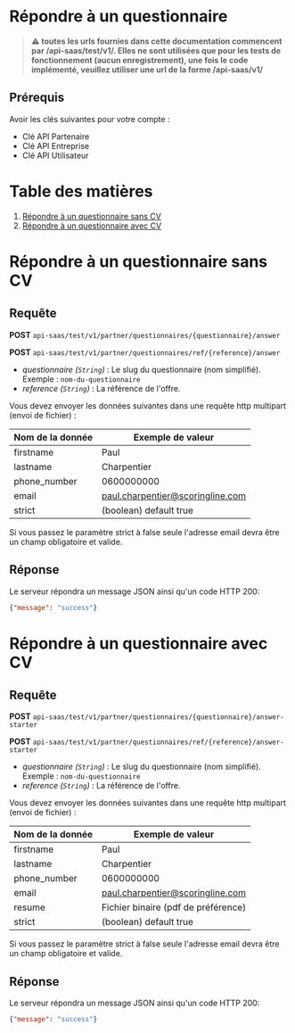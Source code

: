 Répondre à un questionnaire
=====================================================

>**:warning: toutes les urls fournies dans cette documentation commencent par /api-saas/test/v1/. Elles ne sont utilisées que pour les tests de fonctionnement (aucun enregistrement), une fois le code implémenté, veuillez utiliser une url de la forme /api-saas/v1/**

Prérequis
----------

Avoir les clés suivantes pour votre compte :

* Clé API Partenaire
* Clé API Entreprise
* Clé API Utilisateur

# Table des matières
1. [Répondre à un questionnaire sans CV](#répondre-à-un-questionnaire-sans-cv)
2. [Répondre à un questionnaire avec CV](#répondre-à-un-questionnaire-avec-cv)

# Répondre à un questionnaire sans CV

## Requête

**POST** `api-saas/test/v1/partner/questionnaires/{questionnaire}/answer`

**POST** `api-saas/test/v1/partner/questionnaires/ref/{reference}/answer`

* *questionnaire (`String`)* : Le slug du questionnaire (nom simplifié). Exemple : `nom-du-questionnaire`
* *reference (`String`)* : La référence de l'offre.

Vous devez envoyer les données suivantes dans une requête http multipart (envoi de fichier) :

Nom de la donnée | Exemple de valeur
-----------------|------------------------------------
firstname        | Paul
lastname         | Charpentier
phone_number     | 0600000000
email            | paul.charpentier@scoringline.com
strict           | (boolean) default true

Si vous passez le paramètre strict à false seule l'adresse email devra être un champ obligatoire et valide.

## Réponse

Le serveur répondra un message JSON ainsi qu'un code HTTP 200:

```json
{"message": "success"}
```

# Répondre à un questionnaire avec CV

## Requête

**POST** `api-saas/test/v1/partner/questionnaires/{questionnaire}/answer-starter`

**POST** `api-saas/test/v1/partner/questionnaires/ref/{reference}/answer-starter`

* *questionnaire (`String`)* : Le slug du questionnaire (nom simplifié). Exemple : `nom-du-questionnaire`
* *reference (`String`)* : La référence de l'offre.

Vous devez envoyer les données suivantes dans une requête http multipart (envoi de fichier) :

Nom de la donnée | Exemple de valeur
-----------------|------------------------------------
firstname        | Paul
lastname         | Charpentier
phone_number     | 0600000000
email            | paul.charpentier@scoringline.com
resume           | Fichier binaire (pdf de préférence)
strict           | (boolean) default true

Si vous passez le paramètre strict à false seule l'adresse email devra être un champ obligatoire et valide.

## Réponse

Le serveur répondra un message JSON ainsi qu'un code HTTP 200:

```json
{"message": "success"}
```
